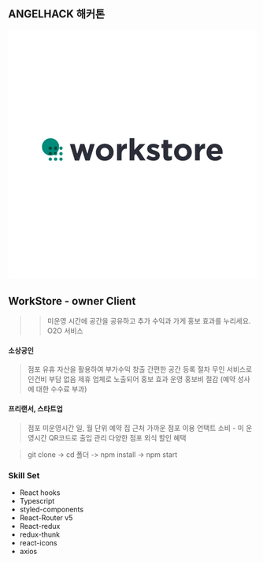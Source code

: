 ## ANGELHACK 해커톤

![LOGO](./public/images/Logo.png)

## WorkStore - owner Client
>> 미운영 시간에 공간을 공유하고 추가 수익과 가게 홍보 효과를 누리세요.
> O2O 서비스 

#### 소상공인
> 점포 유휴 자산을 활용하여 부가수익 창출
> 간편한 공간 등록 절차
> 무인 서비스로 인건비 부담 없음
> 제휴 업체로 노출되어 홍보 효과
> 운영 홍보비 절감 (예약 성사에 대한 수수료 부과)

#### 프리랜서, 스타트업
> 점포 미운영시간 일, 월 단위 예약 
> 집 근처 가까운 점포 이용
> 언택트 소비 - 미 운영시간 QR코드로 출입 관리
> 다양한 점포 외식 할인 혜택


> git clone -> cd 폴더 -> npm install -> npm start


### Skill Set

+ React hooks
+ Typescript
+ styled-components
+ React-Router v5
+ React-redux
+ redux-thunk
+ react-icons
+ axios